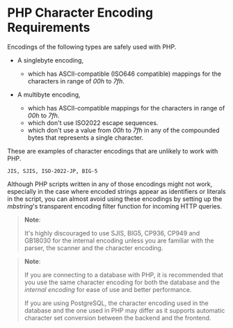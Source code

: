 PHP Character Encoding Requirements
===================================

Encodings of the following types are safely used with PHP.

-   A singlebyte encoding,

    -   <span class="simpara"> which has ASCII-compatible (ISO646
        compatible) mappings for the characters in range of *00h* to
        *7fh*. </span>

-   A multibyte encoding,

    -   <span class="simpara"> which has ASCII-compatible mappings for
        the characters in range of *00h* to *7fh*. </span>
    -   <span class="simpara"> which don't use ISO2022 escape sequences.
        </span>
    -   <span class="simpara"> which don't use a value from *00h* to
        *7fh* in any of the compounded bytes that represents a single
        character. </span>

These are examples of character encodings that are unlikely to work with
PHP.

    JIS, SJIS, ISO-2022-JP, BIG-5

Although PHP scripts written in any of those encodings might not work,
especially in the case where encoded strings appear as identifiers or
literals in the script, you can almost avoid using these encodings by
setting up the *mbstring*'s transparent encoding filter function for
incoming HTTP queries.

> **Note**:
>
> It's highly discouraged to use SJIS, BIG5, CP936, CP949 and GB18030
> for the internal encoding unless you are familiar with the parser, the
> scanner and the character encoding.

> **Note**:
>
> If you are connecting to a database with PHP, it is recommended that
> you use the same character encoding for both the database and the
> *internal encoding* for ease of use and better performance.
>
> If you are using PostgreSQL, the character encoding used in the
> database and the one used in PHP may differ as it supports automatic
> character set conversion between the backend and the frontend.
